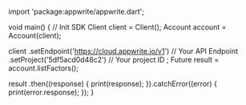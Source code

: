 import 'package:appwrite/appwrite.dart';

void main() { // Init SDK
  Client client = Client();
  Account account = Account(client);

  client
    .setEndpoint('https://cloud.appwrite.io/v1') // Your API Endpoint
    .setProject('5df5acd0d48c2') // Your project ID
  ;
  Future result = account.listFactors();

  result
    .then((response) {
      print(response);
    }).catchError((error) {
      print(error.response);
  });
}
